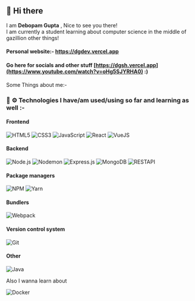 ## 👋 Hi there

I am **Debopam Gupta** , Nice to see you there!  
I am currently a student learning about computer science in the middle of gazillion other things! 

#### Personal website:- https://dgdev.vercel.app

#### Go here for  socials and other stuff [https://dgsh.vercel.app](https://www.youtube.com/watch?v=oHg5SJYRHA0) :)

Some Things about me:- 

### :wrench: :gear: Technologies I have/am used/using so far and learning as well :- 

#### Frontend
![HTML5](https://img.shields.io/badge/-HTML5-000000?style=flat&logo=HTML5)
![CSS3](https://img.shields.io/badge/-CSS3-000000?style=flat&logo=CSS3&logoColor=1572B6)
![JavaScript](https://img.shields.io/badge/-JavaScript-000000?style=flat&logo=javascript)
![React](https://img.shields.io/badge/-React-000000?style=flat&logo=React&logoColor=61DAFB)
![VueJS](https://img.shields.io/badge/-VueJS-000000?style=flat&logo=Vue.js&logoColor=4FC08D) 

#### Backend

![Node.js](https://img.shields.io/badge/-Node.js-000000?style=flat&logo=Node.js&logoColor=339933)
![Nodemon](https://img.shields.io/badge/-Nodemon-000000?style=flat&logo=Nodemon&logoColor=76D04B)
![Express.js](https://img.shields.io/badge/-Express.js-000000?style=flat&logo=Express.js&logoColor=76D04B)
![MongoDB](https://img.shields.io/badge/-MongoDB-000000?style=flat&logo=MongoDB&logoColor=47A248) 
![RESTAPI](https://img.shields.io/badge/-RESTAPI-000000?style=flat&logo=Rest&logoColor=336791)

#### Package managers

![NPM](https://img.shields.io/badge/-NPM-000000?style=flat&logo=NPM&logoColor=CB3837)
![Yarn](https://img.shields.io/badge/-Yarn-000000?style=flat&logo=Yarn&logoColor=2C8EBB)

#### Bundlers

![Webpack](https://img.shields.io/badge/-Webpack-000000?style=flat&logo=Webpack&logoColor=8DD6F9)

#### Version control system

![Git](https://img.shields.io/badge/-Git-000000?style=flat&logo=Git&logoColor=F05032)

#### Other

![Java](https://img.shields.io/badge/-Java-000000?style=flat&logo=Java&logoColor=F05032)

Also I wanna learn about 

![Docker](https://img.shields.io/badge/-Docker-000000?style=flat&logo=Docker&logoColor=2496ED)


